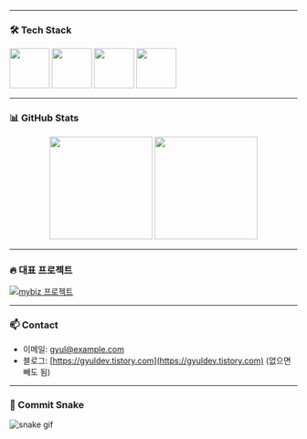 
<p align="center">

</p>

---

<!-- 기술 스택 -->
### 🛠️ Tech Stack
<p>
    <img src="https://cdn.jsdelivr.net/gh/devicons/devicon@latest/icons/c/c-original.svg" width="70" height="70" />
    <img src="https://cdn.jsdelivr.net/gh/devicons/devicon@latest/icons/html5/html5-original.svg" width="70" height="70" />
    <img src="https://cdn.jsdelivr.net/gh/devicons/devicon@latest/icons/css3/css3-original.svg" width="70" height="70" />          
    <img src="https://cdn.jsdelivr.net/gh/devicons/devicon@latest/icons/javascript/javascript-original.svg" width="70" height="70" />     
</p>

---

<!-- 통계 -->
### 📊 GitHub Stats
<div align="center">
  <img src="https://github-readme-stats.vercel.app/api?username=gyulorange&show_icons=true&theme=tokyonight" height="180px"/>
  <img src="https://github-readme-stats.vercel.app/api/top-langs/?username=gyulorange&layout=compact&theme=tokyonight" height="180px"/>
</div>

---

<!-- 대표 프로젝트 (원할 경우) -->
### 🔥 대표 프로젝트
[![mybiz 프로젝트](https://github-readme-stats.vercel.app/api/pin/?username=gyulorange&repo=mybiz&theme=tokyonight)](https://github.com/gyulorange/mybiz)

---

<!-- 연락 방법 -->
### 📫 Contact
- 이메일: gyul@example.com
- 블로그: [https://gyuldev.tistory.com](https://gyuldev.tistory.com) (없으면 빼도 됨)

---

<!-- 커밋 히스토리 애니메이션 -->
### 🐍 Commit Snake
![snake gif](https://github.com/kangjun0831)
